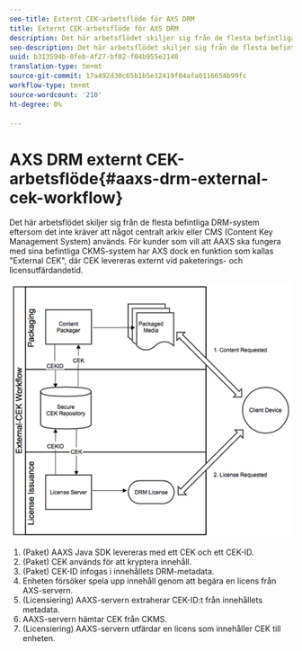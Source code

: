 ```yaml
---
seo-title: Externt CEK-arbetsflöde för AXS DRM
title: Externt CEK-arbetsflöde för AXS DRM
description: Det här arbetsflödet skiljer sig från de flesta befintliga DRM-system eftersom det inte kräver att något centralt arkiv eller CMS (Content Key Management System) används
seo-description: Det här arbetsflödet skiljer sig från de flesta befintliga DRM-system eftersom det inte kräver att något centralt arkiv eller CMS (Content Key Management System) används
uuid: b313594b-0feb-4f27-bf02-f04b955e2140
translation-type: tm+mt
source-git-commit: 17a492d30c65b1b5e12419f04afa0116654b99fc
workflow-type: tm+mt
source-wordcount: '210'
ht-degree: 0%

---
```



# AXS DRM externt CEK-arbetsflöde{#aaxs-drm-external-cek-workflow}

Det här arbetsflödet skiljer sig från de flesta befintliga DRM-system eftersom det inte kräver att något centralt arkiv eller CMS (Content Key Management System) används. För kunder som vill att AAXS ska fungera med sina befintliga CKMS-system har AXS dock en funktion som kallas &quot;External CEK&quot;, där CEK levereras externt vid paketerings- och licensutfärdandetid.

![](assets/ECEK_Workflow.PNG)

1. (Paket) AAXS Java SDK levereras med ett CEK och ett CEK-ID.
1. (Paket) CEK används för att kryptera innehåll.
1. (Paket) CEK-ID infogas i innehållets DRM-metadata.
1. Enheten försöker spela upp innehåll genom att begära en licens från AXS-servern.
1. (Licensiering) AAXS-servern extraherar CEK-ID:t från innehållets metadata.
1. AAXS-servern hämtar CEK från CKMS.
1. (Licensiering) AAXS-servern utfärdar en licens som innehåller CEK till enheten.
